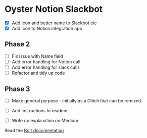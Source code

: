 # Oyster Notion Slackbot

- [X] Add icon and better name to Slackbot etc
- [X] Add icon to Notion integration app

## Phase 2

- [ ] Fix issue with Name field
- [ ] Add error handling for Notion call
- [ ] Add error handling for slack calls
- [ ] Refactor and tidy up code

## Phase 3

- [ ] Make general purpose - initially as a Glitch that can be remixed.
- [ ] Add instructions to readme
- [ ] Write up explanation on Medium


Read the [Bolt documentation](https://slack.dev/bolt)
